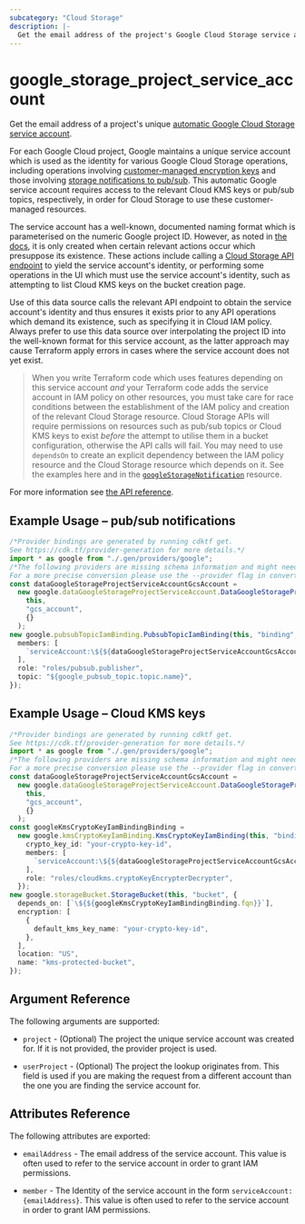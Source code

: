 ```yaml
---
subcategory: "Cloud Storage"
description: |-
  Get the email address of the project's Google Cloud Storage service account
---
```


# google\_storage\_project\_service\_account

Get the email address of a project's unique [automatic Google Cloud Storage service account](https://cloud.google.com/storage/docs/projects#service-accounts).

For each Google Cloud project, Google maintains a unique service account which
is used as the identity for various Google Cloud Storage operations, including
operations involving
[customer-managed encryption keys](https://cloud.google.com/storage/docs/encryption/customer-managed-keys)
and those involving
[storage notifications to pub/sub](https://cloud.google.com/storage/docs/gsutil/commands/notification).
This automatic Google service account requires access to the relevant Cloud KMS keys or pub/sub topics, respectively, in order for Cloud Storage to use
these customer-managed resources.

The service account has a well-known, documented naming format which is parameterised on the numeric Google project ID.
However, as noted in [the docs](https://cloud.google.com/storage/docs/projects#service-accounts), it is only created when certain relevant actions occur which
presuppose its existence.
These actions include calling a [Cloud Storage API endpoint](https://cloud.google.com/storage/docs/json_api/v1/projects/serviceAccount/get) to yield the
service account's identity, or performing some operations in the UI which must use the service account's identity, such as attempting to list Cloud KMS keys
on the bucket creation page.

Use of this data source calls the relevant API endpoint to obtain the service account's identity and thus ensures it exists prior to any API operations
which demand its existence, such as specifying it in Cloud IAM policy.
Always prefer to use this data source over interpolating the project ID into the well-known format for this service account, as the latter approach may cause
Terraform apply errors in cases where the service account does not yet exist.

> When you write Terraform code which uses features depending on this service account *and* your Terraform code adds the service account in IAM policy on other resources,
> you must take care for race conditions between the establishment of the IAM policy and creation of the relevant Cloud Storage resource.
> Cloud Storage APIs will require permissions on resources such as pub/sub topics or Cloud KMS keys to exist *before* the attempt to utilise them in a
> bucket configuration, otherwise the API calls will fail.
> You may need to use `dependsOn` to create an explicit dependency between the IAM policy resource and the Cloud Storage resource which depends on it.
> See the examples here and in the [`googleStorageNotification`](/docs/providers/google/r/storage_notification.html) resource.

For more information see
[the API reference](https://cloud.google.com/storage/docs/json_api/v1/projects/serviceAccount).

## Example Usage – pub/sub notifications

```typescript
/*Provider bindings are generated by running cdktf get.
See https://cdk.tf/provider-generation for more details.*/
import * as google from "./.gen/providers/google";
/*The following providers are missing schema information and might need manual adjustments to synthesize correctly: google.
For a more precise conversion please use the --provider flag in convert.*/
const dataGoogleStorageProjectServiceAccountGcsAccount =
  new google.dataGoogleStorageProjectServiceAccount.DataGoogleStorageProjectServiceAccount(
    this,
    "gcs_account",
    {}
  );
new google.pubsubTopicIamBinding.PubsubTopicIamBinding(this, "binding", {
  members: [
    `serviceAccount:\${${dataGoogleStorageProjectServiceAccountGcsAccount.emailAddress}}`,
  ],
  role: "roles/pubsub.publisher",
  topic: "${google_pubsub_topic.topic.name}",
});

```

## Example Usage – Cloud KMS keys

```typescript
/*Provider bindings are generated by running cdktf get.
See https://cdk.tf/provider-generation for more details.*/
import * as google from "./.gen/providers/google";
/*The following providers are missing schema information and might need manual adjustments to synthesize correctly: google.
For a more precise conversion please use the --provider flag in convert.*/
const dataGoogleStorageProjectServiceAccountGcsAccount =
  new google.dataGoogleStorageProjectServiceAccount.DataGoogleStorageProjectServiceAccount(
    this,
    "gcs_account",
    {}
  );
const googleKmsCryptoKeyIamBindingBinding =
  new google.kmsCryptoKeyIamBinding.KmsCryptoKeyIamBinding(this, "binding", {
    crypto_key_id: "your-crypto-key-id",
    members: [
      `serviceAccount:\${${dataGoogleStorageProjectServiceAccountGcsAccount.emailAddress}}`,
    ],
    role: "roles/cloudkms.cryptoKeyEncrypterDecrypter",
  });
new google.storageBucket.StorageBucket(this, "bucket", {
  depends_on: [`\${${googleKmsCryptoKeyIamBindingBinding.fqn}}`],
  encryption: [
    {
      default_kms_key_name: "your-crypto-key-id",
    },
  ],
  location: "US",
  name: "kms-protected-bucket",
});

```

## Argument Reference

The following arguments are supported:

*   `project` - (Optional) The project the unique service account was created for. If it is not provided, the provider project is used.

*   `userProject` - (Optional) The project the lookup originates from. This field is used if you are making the request
    from a different account than the one you are finding the service account for.

## Attributes Reference

The following attributes are exported:

*   `emailAddress` - The email address of the service account. This value is often used to refer to the service account
    in order to grant IAM permissions.

*   `member` - The Identity of the service account in the form `serviceAccount:{emailAddress}`. This value is often used to refer to the service account in order to grant IAM permissions.
